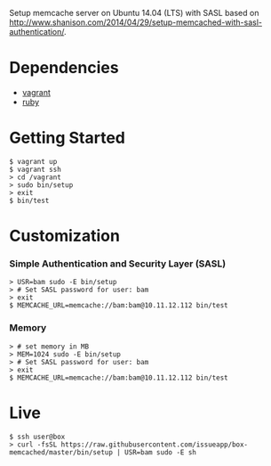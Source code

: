 Setup memcache server on Ubuntu 14.04 (LTS) with SASL based on http://www.shanison.com/2014/04/29/setup-memcached-with-sasl-authentication/.

# Dependencies

   - [vagrant](http://vagrantup.com)
   - [ruby](https://www.ruby-lang.org)

# Getting Started

    $ vagrant up
    $ vagrant ssh
    > cd /vagrant
    > sudo bin/setup
    > exit
    $ bin/test

# Customization

### Simple Authentication and Security Layer (SASL)

    > USR=bam sudo -E bin/setup
    > # Set SASL password for user: bam
    > exit
    $ MEMCACHE_URL=memcache://bam:bam@10.11.12.112 bin/test

### Memory

    > # set memory in MB
    > MEM=1024 sudo -E bin/setup
    > # Set SASL password for user: bam
    > exit
    $ MEMCACHE_URL=memcache://bam:bam@10.11.12.112 bin/test

# Live

    $ ssh user@box
    > curl -fsSL https://raw.githubusercontent.com/issueapp/box-memcached/master/bin/setup | USR=bam sudo -E sh
